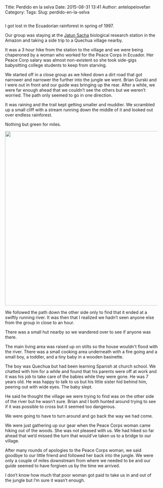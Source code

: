 Title: Perdido en la selva
Date: 2015-08-31 13:41
Author: antelopelovefan
Category: 
Tags: 
Slug: perdido-en-la-selva

<img src="https://cdn-images-2.medium.com/max/2000/1*k90vCgWcDMGLEbJy5CCs2g.jpeg" alt="" />

I got lost in the Ecuadorian rainforest in spring of 1997.

Our group was staying at the [Jatun Sacha](https://en.wikipedia.org/wiki/Jatun_Sacha) biological research station in the Amazon and taking a side trip to a Quechua village nearby.

It was a 3 hour hike from the station to the village and we were being chaperoned by a woman who worked for the Peace Corps in Ecuador. Her Peace Corp salary was almost non-existent so she took side-gigs babysitting college students to keep from starving.

We started off in a close group as we hiked down a dirt road that got narrower and narrower the further into the jungle we went. Brian Gurski and I were out in front and our guide was bringing up the rear. After a while, we were far enough ahead that we couldn’t see the others but we weren’t worried. The path only seemed to go in one direction.

It was raining and the trail kept getting smaller and muddier. We scrambled up a small cliff with a stream running down the middle of it and looked out over endless rainforest.

Nothing but green for miles.

<img src="https://d262ilb51hltx0.cloudfront.net/max/800/1*sQeJzF1ZSES4EJlnKYMg0g.jpeg" width="1000" height="575" />

We followed the path down the other side only to find that it ended at a swiftly running river. It was then that I realized we hadn’t seen anyone else from the group in close to an hour.

There was a small hut nearby so we wandered over to see if anyone was there.

The main living area was raised up on stilts so the house wouldn’t flood with the river. There was a small cooking area underneath with a fire going and a small boy, a toddler, and a tiny baby in a wooden basinette.

The boy was Quechua but had been learning Spanish at church school. We chatted with him for a while and found that his parents were off at work and it was his job to take care of the babies while they were gone. He was 7 years old. He was happy to talk to us but his little sister hid behind him, peering out with wide eyes. The baby slept.

He said he thought the village we were trying to find was on the other side of the river but he wasn’t sure. Brian and I both hunted around trying to see if it was possible to cross but it seemed too dangerous.

We were going to have to turn around and go back the way we had come.

We were just gathering up our gear when the Peace Corps woman came hiking out of the woods. She was not pleased with us. We had hiked so far ahead that we’d missed the turn that would’ve taken us to a bridge to our village.

After many rounds of apologies to the Peace Corps woman, we said goodbye to our little friend and followed her back into the jungle. We were only a couple of miles downstream from where we needed to be and our guide seemed to have forgiven us by the time we arrived.

I don’t know how much that poor woman got paid to take us in and out of the jungle but I’m sure it wasn’t enough.

